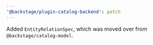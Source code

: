 ```yaml
---
'@backstage/plugin-catalog-backend': patch
---
```


Added `EntityRelationSpec`, which was moved over from `@backstage/catalog-model`.
